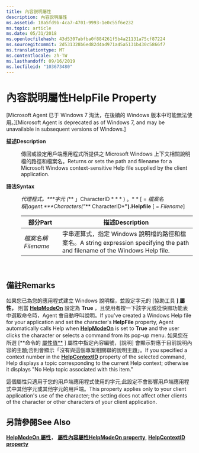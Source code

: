 ```yaml
---
title: 內容説明屬性
description: 內容説明屬性
ms.assetid: 18a5fd9b-4ca7-4701-9993-1e0c55f6e232
ms.topic: article
ms.date: 05/31/2018
ms.openlocfilehash: 43d5307abfba0f884261f5b4a21131a75cf87224
ms.sourcegitcommit: 2d531328b6ed82d4ad971a45a5131b430c5866f7
ms.translationtype: MT
ms.contentlocale: zh-TW
ms.lasthandoff: 09/16/2019
ms.locfileid: "103673480"
---
```

# <a name="helpfile-property"></a><span data-ttu-id="32e4e-103">內容説明屬性</span><span class="sxs-lookup"><span data-stu-id="32e4e-103">HelpFile Property</span></span>

<span data-ttu-id="32e4e-104">\[Microsoft Agent 已于 Windows 7 淘汰，在後續的 Windows 版本中可能無法使用。\]</span><span class="sxs-lookup"><span data-stu-id="32e4e-104">\[Microsoft Agent is deprecated as of Windows 7, and may be unavailable in subsequent versions of Windows.\]</span></span>

<dl> <dt>

<span data-ttu-id="32e4e-105"><span id="Description"></span><span id="description"></span><span id="DESCRIPTION"></span>**描述**</span><span class="sxs-lookup"><span data-stu-id="32e4e-105"><span id="Description"></span><span id="description"></span><span id="DESCRIPTION"></span>**Description**</span></span>
</dt> <dd>

<span data-ttu-id="32e4e-106">傳回或設定用戶端應用程式所提供之 Microsoft Windows 上下文相關說明檔的路徑和檔案名。</span><span class="sxs-lookup"><span data-stu-id="32e4e-106">Returns or sets the path and filename for a Microsoft Windows context-sensitive Help file supplied by the client application.</span></span>

</dd> <dt>

<span data-ttu-id="32e4e-107"><span id="Syntax"></span><span id="syntax"></span><span id="SYNTAX"></span>**語法**</span><span class="sxs-lookup"><span data-stu-id="32e4e-107"><span id="Syntax"></span><span id="syntax"></span><span id="SYNTAX"></span>**Syntax**</span></span>
</dt> <dd>

<span data-ttu-id="32e4e-108">*代理程式。\*\*\*字元 (*\*\* 」CharacterID \* \* \* ) 。\* \*  \[  =  *檔案名稱*\]</span><span class="sxs-lookup"><span data-stu-id="32e4e-108">*agent.\*\*\*Characters("*\*\* CharacterID\***").Helpfile** \[ = *Filename*\]</span></span>



| <span data-ttu-id="32e4e-109">部分</span><span class="sxs-lookup"><span data-stu-id="32e4e-109">Part</span></span>       | <span data-ttu-id="32e4e-110">描述</span><span class="sxs-lookup"><span data-stu-id="32e4e-110">Description</span></span>                                                                    |
|------------|--------------------------------------------------------------------------------|
| <span data-ttu-id="32e4e-111">*檔案名稱*</span><span class="sxs-lookup"><span data-stu-id="32e4e-111">*Filename*</span></span> | <span data-ttu-id="32e4e-112">字串運算式，指定 Windows 說明檔的路徑和檔案名。</span><span class="sxs-lookup"><span data-stu-id="32e4e-112">A string expression specifying the path and filename of the Windows Help file.</span></span> |



 

</dd> </dl>

## <a name="remarks"></a><span data-ttu-id="32e4e-113">備註</span><span class="sxs-lookup"><span data-stu-id="32e4e-113">Remarks</span></span>

<span data-ttu-id="32e4e-114">如果您已為您的應用程式建立 Windows 說明檔，並設定字元的 [協助工具 **] 屬性，** 則當 [**HelpModeOn**](helpmodeon-property.md) 設定為 **True** ，且使用者按一下該字元或從快顯功能表中選取命令時，Agent 會自動呼叫說明。</span><span class="sxs-lookup"><span data-stu-id="32e4e-114">If you've created a Windows Help file for your application and set the character's **HelpFile** property, Agent automatically calls Help when [**HelpModeOn**](helpmodeon-property.md) is set to **True** and the user clicks the character or selects a command from its pop-up menu.</span></span> <span data-ttu-id="32e4e-115">如果您在所選 [**命令的 [屬性值**](helpcontextid-property.md) ] 屬性中指定內容編號，[說明] 會顯示對應于目前說明內容的主題;否則會顯示「沒有與這個專案相關聯的說明主題」。</span><span class="sxs-lookup"><span data-stu-id="32e4e-115">If you specified a context number in the [**HelpContextID**](helpcontextid-property.md) property of the selected command, Help displays a topic corresponding to the current Help context; otherwise it displays "No Help topic associated with this item."</span></span>

<span data-ttu-id="32e4e-116">這個屬性只適用于您的用戶端應用程式使用的字元;此設定不會影響用戶端應用程式中其他字元或其他字元的用戶端。</span><span class="sxs-lookup"><span data-stu-id="32e4e-116">This property applies only to your client application's use of the character; the setting does not affect other clients of the character or other characters of your client application.</span></span>

## <a name="see-also"></a><span data-ttu-id="32e4e-117">另請參閱</span><span class="sxs-lookup"><span data-stu-id="32e4e-117">See Also</span></span>

<span data-ttu-id="32e4e-118">[**HelpModeOn 屬性**](helpmodeon-property.md)， [**屬性內容屬性**](helpcontextid-property.md)</span><span class="sxs-lookup"><span data-stu-id="32e4e-118">[**HelpModeOn property**](helpmodeon-property.md), [**HelpContextID property**](helpcontextid-property.md)</span></span>


 

 




